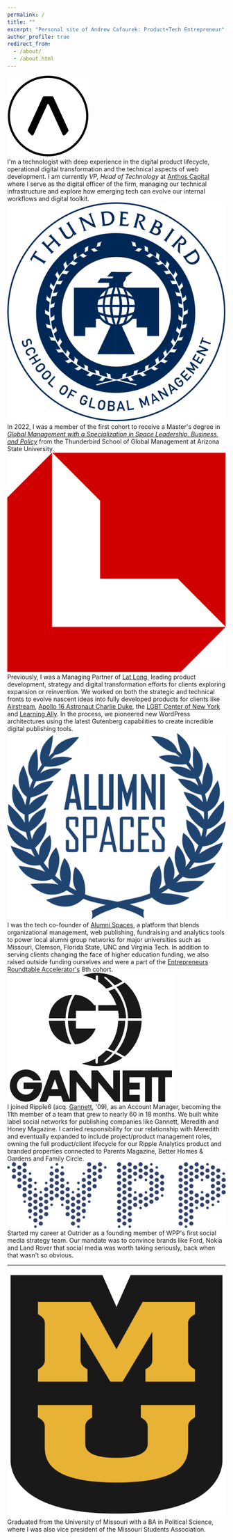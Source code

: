 ```yaml
---
permalink: /
title: ""
excerpt: "Personal site of Andrew Cafourek: Product+Tech Entrepreneur"
author_profile: true
redirect_from: 
  - /about/
  - /about.html
---
```


<div class="about-icon about-content">
    <img class="anthos-logo" src="images/Anthos.png" alt="Anthos Capital, Venture Capital firm" />
</div>
<div class="about-content about-text">
    I'm a technologist with deep experience in the digital product lifecycle, operational digital transformation and the technical aspects of web development. I am currently <i>VP, Head of Technology</i> at <a href="https://anthoscapital.com">Anthos Capital</a> where I serve as the digital officer of the firm, managing our technical infrastructure and explore how emerging tech can evolve our internal workflows and digital toolkit.
</div>

<div class="about-icon about-content">
    <img class="thunderbird-logo" src="images/Thunderbird.svg" alt="Thunderbird School of Global Management at Arizona State University" />
</div>
<div class="about-content about-text">
	In 2022, I was a member of the first cohort to receive a Master's degree in <i><a href="https://thunderbird.asu.edu/graduate/executive-master-of-global-management-space">Global Management with a Specialization in Space Leadership, Business, and Policy</a></i> from the Thunderbird School of Global Management at Arizona State University.
</div>

<div class="about-icon about-content">
    <img class="latlong-logo" src="/images/latlong.svg" alt="Logo of Lat Long, digital product development agency for science, travel and exploration" />
</div>

<div class="about-content about-text">
    Previously, I was a Managing Partner of <a href="https://latlo.ng/" title="Lat Long: digital product development agency for science, travel and exploration">Lat Long</a>, leading product development, strategy and digital transformation efforts for clients exploring expansion or reinvention. We worked on both the strategic and technical fronts to evolve nascent ideas into fully developed products for clients like <a href="https://airstreamsupplycompany.com/" target="_blank">Airstream</a>, <a href="https://charlieduke.com/" target="_blank">Apollo 16 Astronaut Charlie Duke</a>, the <a href="https://gaycenter.org/" target="_blank">LGBT Center of New York</a> and <a href="https://learningally.org/" target="_blank">Learning Ally</a>. In the process, we pioneered new WordPress architectures using the latest Gutenberg capabilities to create incredible digital publishing tools.
</div>

<div class="about-icon about-content">
    <img class="alumnispaces-logo" src="/images/Alumni_Spaces.svg" alt="Logo of Alumni Spaces" />
</div>
<div class="about-content about-text">
    I was the tech co-founder of <a href="http://alumnispaces.com/" title="Alumni Spaces: platform for managing local alumni groups">Alumni Spaces</a>, a platform that blends organizational management, web publishing, fundraising and analytics tools to power local alumni group networks for major universities such as Missouri, Clemson, Florida State, UNC and Virginia Tech. In addition to serving clients changing the face of higher education funding, we also raised outside funding ourselves and were a part of the <a href="https://www.eranyc.com/" title="Early stage fund and technology accelerator located in New York City that runs two, four month programs per year. Initial funding is $100,000.">Entrepreneurs Roundtable Accelerator's</a> 8th cohort.
</div>

<div class="about-icon about-content">
    <img class="gannett-logo" src="/images/Gannett.svg" alt="Logo of Gannett Co., Inc" />
</div>
<div class="about-content about-text">
    I joined Ripple6 (acq. <a href="https://www.gannett.com/" title="Gannett Co., Inc">Gannett</a>, '09), as an Account Manager, becoming the 11th member of a team that grew to nearly 60 in 18 months. We built white label social networks for publishing companies like Gannett, Meredith and Honey Magazine. I carried responsibility for our relationship with Meredith and eventually expanded to include project/product management roles, owning the full product/client lifecycle for our Ripple Analytics product and branded properties connected to Parents Magazine, Better Homes & Gardens and Family Circle.
</div>

<div class="about-icon about-content">
    <img class="wpp-logo" src="/images/wpp.svg" alt="Logo of WPP, global creative and advertising agency" />
</div>
<div class="about-content about-text">
    Started my career at Outrider as a founding member of WPP's first social media strategy team. Our mandate was to convince brands like Ford, Nokia and Land Rover that social media was worth taking seriously, back when that wasn't so obvious.
</div>

-----
<div class="about-icon about-content">
    <img class="mu-logo" src="/images/University_of_Missouri.svg" alt="Stacked MU logo for the University of Missouri" />
</div>
<div class="about-content about-text">
    Graduated from the University of Missouri with a BA in Political Science, where I was also vice president of the Missouri Students Association.
</div>
